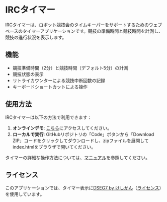 # IRCタイマー

IRCタイマーは、ロボット競技会のタイムキーパーをサポートするためのウェブベースのタイマーアプリケーションです。競技の準備時間と競技時間を計測し、競技の進行状況を表示します。

## 機能

- 競技準備時間（2分）と競技時間（デフォルト5分）の計測
- 競技状態の表示
- リトライカウンターによる競技中断回数の記録
- キーボードショートカットによる操作

## 使用方法

IRCタイマーは以下の方法で利用できます：

1. **オンラインデモ**: [こちら](https://sasekazu.github.io/IRCTimer/)にアクセスしてください。
2. **ローカルで実行**: GitHubリポジトリの「Code」ボタンから「Download ZIP」コードをクリックしてダウンロードし、zipファイルを展開してindex.htmlをブラウザで開いてください。

タイマーの詳細な操作方法については、[マニュアル](manual.md)を参照してください。

## ライセンス
このアプリケーションでは、タイマー表示に[DSEG7 by けしかん](https://www.keshikan.net/fonts.html)（[ライセンス](fonts/DSEG-LICENSE.txt)）を使用しています。

